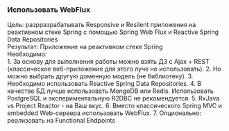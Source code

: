 <h3>Использовать WebFlux</h3>
Цель: разрразрабатывать Responsive и Resilent приложения на реактивном стеке Spring c помощью Spring Web Flux и Reactive Spring Data Repositories<br> 
Результат: Приложение на реактивном стеке Spring<br>
Необходимо:<br>
1. За основу для выполнения работы можно взять ДЗ с Ajax + REST (классическое веб-приложение для этого луче не использовать).
2. Но можно выбрать другую доменную модель (не библиотеку).
3. Необходимо использовать Reactive Spring Data Repositories.
4. В качестве БД лучше использовать MongoDB или Redis. Использовать PostgreSQL и экспериментальную R2DBC не рекомендуется.
5. RxJava vs Project Reactor - на Ваш вкус.
6. Вместо классического Spring MVC и embedded Web-сервера использовать WebFlux.
7. Опционально: реализовать на Functional Endpoints